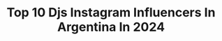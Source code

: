 ---
title: Top 10 Djs Instagram Influencers In Argentina In 2024
description: >-
  Find top djs Instagram influencers in Argentina in 2024. Most popular hashtags: #dj #music #techno #djset.
platform: Instagram
hits: 55
text_top: Analyze the most popular Instagram accounts on inBeat.
text_bottom: Our database has 55 Instagram influencers like this in Argentina for you to work with.
profiles:
  - username: "kevin_kopp"
    fullname: >-
      Kevin Kopp
    bio: >-
      🎧Resident DJ @ottojueves 🍺Embajador @budargentina 🔨@koppamoblamientos_ 📱@appleliferosario 🎚@nk.djs
    location: "Argentina"
    followers: 16139
    engagement: 521
    commentsToLikes: 0.043387
    id: ck5cdtbrljqif0i11ewt2gggi
    verified: false
    hashtags: ""
  - username: "tomorrowlandismydream"
    fullname: >-
      Tomorrowland is my dream 🎧❤
    bio: >-
      •Memes de Música Electrónica. •Tambien me podes seguir en ➡ @djsoundgrave •Mi Música 🎧👇
    location: "Argentina"
    followers: 43449
    engagement: 170
    commentsToLikes: 0.009921
    id: ckapavrw4xnd70i78i3pb3jkc
    verified: false
    hashtags: "#plurvibes, #electronicdancemusic, #martingarrix, #musicproducer"
  - username: "parador_santafe"
    fullname: >-
      Parador Santa Fe
    bio: >-
      ⏰ Horarios , Lun, Mar, Mier: 10hs a 00hs Jue, Vie, Sab,Dom 10hs a 02hs 🏝Todos los Viernes #AfterBeach Servicio de playa y Dj’s en vivo 🔊
    location: "Argentina"
    followers: 9833
    engagement: 255
    commentsToLikes: 0.062102
    id: ck6u0xxj9ie3h0j71cn2yofi0
    verified: false
    hashtags: "#afterbeach, #santafe, #verano, #paradorsantafe"
  - username: "lucy_snake"
    fullname: >-
      Lucy Snake
    bio: >-
      🖤 777 | 🇦🇷🇺🇦 🖤 Booking @supremeconnection_ 🖤 Links: YouTube, Soundcloud, Spotify & Beatport:
    location: "Argentina"
    followers: 15554
    engagement: 618
    commentsToLikes: 0.061050
    id: ck6tie1lz0jgw0j71y1icyb02
    verified: false
    hashtags: "#electronicdancemusic, #dj, #pioneerddj, #techno"
  - username: "da.carbone"
    fullname: >-
      Da Carbone
    bio: >-
      ＤＡ ＣＡＲＢＯＮＥ 🎧𝘋𝘑 𝘭 𝘈𝘳𝘨𝘦𝘯𝘵𝘪𝘯𝘢 🇦🇷 (Living in Ibiza 🇪🇸) 📥 𝘉𝘰𝘰𝘬𝘪𝘯𝘨. Co-Owner en @ibizasocialbrunch
    location: "Argentina"
    followers: 14807
    engagement: 589
    commentsToLikes: 0.038939
    id: ckaoz57dxkf430i78zl98yhs0
    verified: false
    hashtags: "#djlife, #set, #dj, #djset"
  - username: "juanarmusic"
    fullname: >-
      ᴊᴜᴀɴ (ᴀʀ)
    bio: >-
      ᴄʟɪᴄᴋ ᴛʜᴇ ʟɪɴᴋ ғᴏʀ ʙᴏᴏᴋɪɴɢs, ᴍᴜsɪᴄ ᴀɴᴅ sᴏᴄɪᴀʟ ᴍᴇᴅɪᴀ
    location: "Argentina"
    followers: 29911
    engagement: 761
    commentsToLikes: 0.308654
    id: ck136ghef6dsp0i19tguybdmc
    verified: false
    hashtags: "#techno, #dj, #djs, #producer"
  - username: "beico_ok"
    fullname: >-
      B E I C O
    bio: >-
      TERMINAL M - FILTH ON ACID - KRAFTEK 🚀 Management: @cristianhugo_omnia Europe: booking@myfavouritefreaks.com
    location: "Argentina"
    followers: 41005
    engagement: 288
    commentsToLikes: 0.090336
    id: ck5cdtalajqgs0i11wn74smrs
    verified: false
    hashtags: "#producerlife, #producertechno, #djlife, #technolovers"
  - username: "apolleus"
    fullname: >-
      Apolleus
    bio: >-
      I make chill music for you🍃🔊 Isla de Margarita🌴🇻🇪 | BA📍🇦🇷 🔥👇🏻”Saxolody” is out now👇🏻🔥
    location: "Argentina"
    followers: 5013
    engagement: 842
    commentsToLikes: 0.061996
    id: ck9wfrnnoq89y0j78xcbv2ezw
    verified: false
    hashtags: "#nightlifephotography, #photoshootingday, #housemusicdj, #picoftheday"
  - username: "rita.bunny"
    fullname: >-
      Rita Bunny Monzón
    bio: >-
      La coneja 🐰🧜🏽‍♀️ Dj 🎧 Voz oficial y locutora en @pop989fm 🐼🎙 Actriz de doblaje en BlaBlaBla Estudios🎙
    location: "Argentina"
    followers: 9039
    engagement: 1061
    commentsToLikes: 0.017379
    id: ck15qdfqa2brl0i19waz4uogx
    verified: false
    hashtags: "#sand, #centroamerica, #oceano, #elsalvador"
  - username: "manuwahr"
    fullname: >-
      Manu Rodriguez
    bio: >-
      La Plata, Bs As. Disfrutando de ser efímero y mortal. @wahrmusic owner Live at myfriend (chascomus) 👇🏽
    location: "Argentina"
    followers: 2191
    engagement: 1138
    commentsToLikes: 0.109913
    id: ck6tn10nr8x4w0j71xepv6qwj
    verified: false
    hashtags: "#podcast, #melodictechno, #djset, #dark"
---